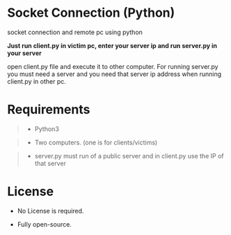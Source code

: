 # Socket Connection (Python)
socket connection and remote pc using python

**Just run client.py in victim pc, enter your server ip and run server.py in your server**

open client.py file and execute it to other computer. For running server.py you must need a server and you need that server ip address when running client.py in other pc.

# Requirements
  > * Python3
  
  > * Two computers. (one is for clients/victims)
  
  > * server.py must run of a public server and in client.py use the IP of that server

# License
  * No License is required.
  
  * Fully open-source.
